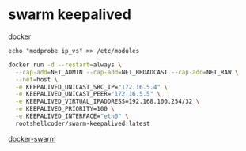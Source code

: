 # swarm keepalived

docker

`echo "modprobe ip_vs" >> /etc/modules`

```bash
docker run -d --restart=always \
  --cap-add=NET_ADMIN --cap-add=NET_BROADCAST --cap-add=NET_RAW \
  --net=host \
  -e KEEPALIVED_UNICAST_SRC_IP="172.16.5.4" \
  -e KEEPALIVED_UNICAST_PEER="172.16.5.5" \
  -e KEEPALIVED_VIRTUAL_IPADDRESS=192.168.100.254/32 \
  -e KEEPALIVED_PRIORITY=100 \
  -e KEEPALIVED_INTERFACE="eth0" \
  rootshellcoder/swarm-keepalived:latest
```

[docker-swarm](./keepalived-service.yml)
